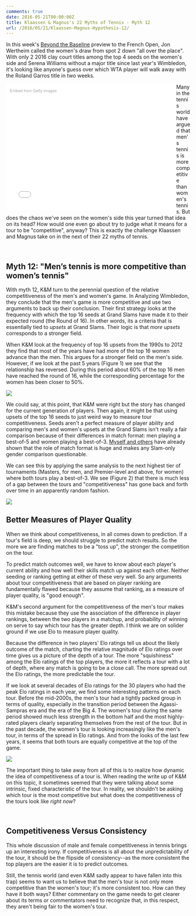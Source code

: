 ```yaml
---
comments: true
date: 2016-05-21T00:00:00Z
title: Klaassen & Magnus's 22 Myths of Tennis - Myth 12
url: /2016/05/21/Klaassen-Magnus-Hypothesis-12/
---
```


In this week's [Beyond the Baseline](http://www.si.com/si-beyond-the-baseline-tennis-podcast) preview to the French Open, Jon Wertheim called the women's draw from spot 2 down "all over the place". With only 2 2016 clay court titles among the top 4 seeds on the women's side and Serena Williams without a major title since last year's Wimbledon, it's looking like anyone's guess over which WTA player will walk away with the Roland Garros title in two weeks. 

<!--more-->


<div class="getty embed image" style="background-color:#fff;display:inline-block;font-family:'Helvetica Neue',Helvetica,Arial,sans-serif;color:#a7a7a7;font-size:11px;width:100%;max-width:445px;float:left;padding:2%"><div style="padding:0;margin:0;text-align:left;"><a href="http://www.gettyimages.com/detail/530517938" target="_blank" style="color:#a7a7a7;text-decoration:none;font-weight:normal !important;border:none;display:inline-block;">Embed from Getty Images</a></div><div style="overflow:hidden;position:relative;height:0;padding:69.023569% 0 0 0;width:100%;"><iframe src="//embed.gettyimages.com/embed/530517938?et=nPOtrAzjTJ5Vt6RjpwJHYQ&viewMoreLink=on&sig=LWm55ZHE0XKG7OEpSZ9U_0w-jIEuqJGK_V0V1QmI7Xo=&caption=true" width="445" height="307" scrolling="no" frameborder="0" style="display:inline-block;position:absolute;top:0;left:0;width:100%;height:100%;margin:0;"></iframe></div><p style="margin:0;"></p></div>

Many in the tennis world have argued that men's tennis is more competitive than women's tennis. But does the chaos we've seen on the women's side this year turned that idea on its head? How would one even go about try to judge what it means for a tour to be "competitive", anyway? This is exactly the challenge Klaassen and Magnus take on in the next of their 22 myths of tennis. 

<br>

## Myth 12: "Men’s tennis is more competitive than women’s tennis"

With myth 12, K&M turn to the perennial question of the relative competitiveness of the men's and women's game. In Analyzing Wimbledon, they conclude that the men's game is more competitive and use two arguments to back up their conclusion. Their first strategy looks at the frequency with which the top 16 seeds at Grand Slams have made it to their expected round (the Round of 16). In other words, its a criteria that is essentially tied to _upsets_ at Grand Slams. Their logic is that _more upsets_ corresponds to a stronger field. 

When K&M look at the frequency of top 16 upsets from the 1990s to 2012 they find that most of the years have had more of the top 16 women advance than the men. This argues for a stronger field on the men's side. However, if we look at the past 5 years (Figure 1) we see that the relationship has reversed. During this period about 60% of the top 16 men have reached the round of 16, while the corresponding percentage for the women has been closer to 50%. 

<img src="/assets/myth12_fig1.png" />

We could say, at this point, that K&M were right but the story has changed for the current generation of players. Then again, it might be that using upsets of the top 16 seeds to just weird way to measure tour competitiveness. Seeds aren't a perfect measure of player ability and comparing men's and women's upsets at the Grand Slams isn't really a fair comparison because of their differences in match format: men playing a best-of-5 and women playing a best-of-3. [Myself and others](http://fivethirtyeight.com/datalab/serena-williams-grand-slam-us-open-best-of-five-sets/) have already shown that the role of match format is huge and makes any Slam-only gender comparison questionable.

We can see this by applying the same analysis to the next highest tier of tournaments (Masters, for men, and Premier-level and above, for women) where both tours play a best-of-3. We see (Figure 2) that there is much less of a gap between the tours and "competitiveness" has gone back and forth over time in an apparently random fashion.

<img src="/assets/myth12_fig2.png" />

## Better Measures of Player Quality

When we think about competitiveness, in all comes down to prediction. If a tour's field is deep, we should struggle to predict match results. So the more we are finding matches to be a "toss up", the stronger the competition on the tour. 

To predict match outcomes well, we have to know about each player's current ability and how well their skills match up against each other. Neither seeding or ranking getting at either of these very well. So any arguments about tour competitiveness that are based on player ranking are fundamentally flawed because they assume that ranking, as a measure of player quality, is "good enough".

K&M's second argument for the competitiveness of the men's tour makes this mistake because they use the association of the difference in player rankings, between the two players in a matchup, and probability of winning on serve to say which tour has the greater depth. I think we are on solider ground if we use Elo to measure player quality.

Because the difference in two players' Elo ratings tell us about the likely outcome of the match, charting the relative magnitude of Elo ratings over time gives us a picture of the depth of a tour. The more "squishiness" among the Elo ratings of the top players, the more it reflects a tour with a lot of depth, where any match is going to be a close call. The more spread out the Elo ratings, the more predictable the tour.

If we look at several decades of Elo ratings for the 30 players who had the peak Elo ratings in each year, we find some interesting patterns on each tour. Before the mid-2000s, the men's tour had a tightly packed group in terms of quality, especially in the transition period between the Agassi-Sampras era and the era of the Big 4. The women's tour during the same period showed much less strength in the bottom half and the most highly-rated players clearly separating themselves from the rest of the tour. But in the past decade, the women's tour is looking increasingly like the men's tour, in terms of the spread in Elo ratings. And from the looks of the last few years, it seems that both tours are equally competitive at the top of the game.

<img src="/assets/myth12_fig3.png" />


The important thing to take away from all of this is to realize how dynamic the idea of competitiveness of a tour is. When reading the write up of K&M on this topic, it sometimes seemed that they were talking about some intrinsic, fixed characteristic of the tour. In reality, we shouldn't be asking which tour is the most competitive but what does the competitiveness of the tours look like _right now_?

<br>

## Competitiveness Versus Consistency

This whole discussion of male and female competitiveness in tennis brings up an interesting irony. If competitiveness is all about the unpredictability of the tour, it should be the flipside of consistency--as the more consistent the top players are the easier it is to predict outcomes. 

Still, the tennis world (and even K&M sadly appear to have fallen into this trap) seems to want us to believe that the men's tour is not only more competitive than the women's tour; it's more consistent too. How can they have it both ways? Either commentary on the game needs to get clearer about its terms or commentators need to recognize that, in this respect, they aren't being fair to the women's tour. 


